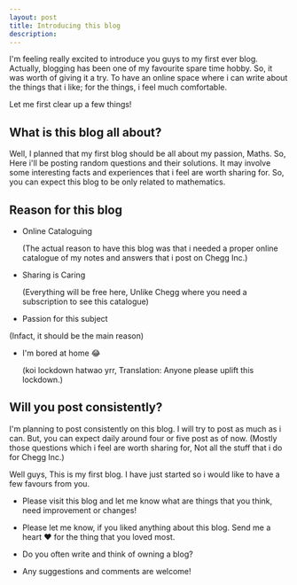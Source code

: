 ```yaml
---
layout: post
title: Introducing this blog
description: 
---
```


I'm feeling really excited to introduce you guys to my first ever blog. Actually, blogging has been one of my favourite spare time hobby. So, it was worth of giving it a try. To have an online space where i can write about the things that i like; for the things, i feel much comfortable.

Let me first clear up a few things!

## What is this blog all about?

Well, I planned that my first blog should be all about my passion, Maths. So, Here i'll be posting random questions and their solutions. It may involve some interesting facts and experiences that i feel are worth sharing for. So, you can expect this blog to be only related to mathematics.


## Reason for this blog


* Online Cataloguing
 
   (The actual reason to have this blog was that i needed a proper online catalogue of my notes and answers that i post on Chegg Inc.)

* Sharing is Caring 

  (Everything will be free here, Unlike Chegg where you need a subscription to see this catalogue)

* Passion for this subject

 (Infact, it should be the main reason)

* I'm bored at home 😂 

  (koi lockdown hatwao yrr, Translation: Anyone please uplift this lockdown.)

## Will you post consistently?

I'm planning to post consistently on this blog. I will try to post as much as i can. But, you can expect daily around four or five post as of now. (Mostly those questions which i feel are worth sharing for, Not all the stuff that i do for Chegg Inc.)

Well guys, This is my first blog. I have just started so i would like to have a few favours from you.

* Please visit this blog and let me know what are things that you think, need improvement or changes!

* Please let me know, if you liked anything about this blog. Send me a heart ❤ for the thing that you loved most.

* Do you often write and think of owning a blog? 

* Any suggestions and comments are welcome!